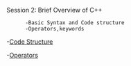 Session 2: Brief Overview of C++

          -Basic Syntax and Code structure
          -Operators,keywords

-[Code Structure](https://www.geeksforgeeks.org/structure-of-c-program/)

-[Operators](https://www.geeksforgeeks.org/operators-c-c/)
